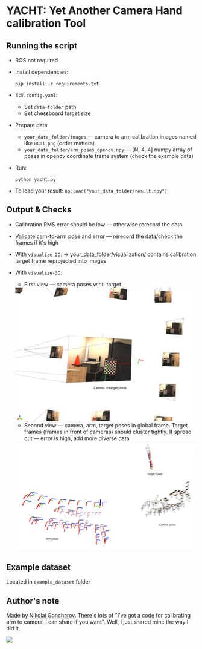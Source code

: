 # YACHT: Yet Another Camera Hand calibration Tool

## Running the script
- ROS not required
- Install dependencies:
  ```
  pip install -r requirements.txt
  ```

- Edit `config.yaml`:
  - Set `data-folder` path
  - Set chessboard target size

- Prepare data:
  - `your_data_folder/images` — camera to arm calibration images named like `0001.png` (order matters)
  - `your_data_folder/arm_poses_opencv.npy` — [N, 4, 4] numpy array of poses in opencv coordinate frame system (check the example data)
- Run:
  ```
  python yacht.py
  ```
- To load your result: `np.load("your_data_folder/result.npy")`

## Output & Checks
- Calibration RMS error should be low — otherwise rerecord the data
  
- Validate cam-to-arm pose and error — rerecord the data/check the frames if it's high
  
- With `visualize-2D`:
  → your_data_folder/visualization/ contains calibration target frame reprojected into images

- With `visualize-3D`:
  - First view — camera poses w.r.t. target
  <img src="imgs/view1.png" width="800" />

  - Second view — camera, arm, target poses in global frame. Target frames (frames in front of cameras) should cluster tightly. If spread out — error is high, add more diverse data
  <img src="imgs/view2.png" width="800" />

## Example dataset
Located in `example_dataset` folder

## Author's note
Made by [Nikolai Goncharov](https://www.linkedin.com/in/nikolai-goncharov-2931a31a5/). There's lots of "I've got a code for calibrating arm to camera, I can share if you want". Well, I just shared mine the way I did it.

<img src="imgs/yacht.jpg" width="500" />
